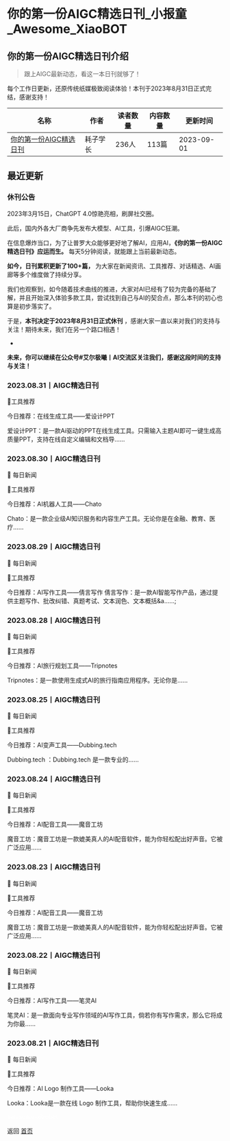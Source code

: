 # 你的第一份AIGC精选日刊_小报童_Awesome_XiaoBOT

## 你的第一份AIGC精选日刊介绍
> 跟上AIGC最新动态，看这一本日刊就够了！    
    
每个工作日更新，还原传统纸媒极致阅读体验！本刊于2023年8月31日正式完结，感谢支持！  
  


|名称|作者|读者数量|内容数量|更新时间|
|---|---|---|---|---|
|[你的第一份AIGC精选日刊](https://xiaobot.net/p/AIGC2048?refer=0b133df9-27dc-423b-8101-639049001c13)|耗子学长|236人|113篇|2023-09-01|

## 最近更新
### 休刊公告

2023年3月15日，ChatGPT 4.0惊艳亮相，刷屏社交圈。

此后，国内外各大厂商争先发布大模型、AI工具，引爆AIGC狂潮。

在信息爆炸当口，为了让普罗大众能够更好地了解AI，应用AI，**《你的第一份AIGC精选日刊》应运而生。** 每天5分钟阅读，就能跟上当前最新动态。

**如今，日刊累积更新了100+篇，** 为大家在新闻资讯、工具推荐、对话精选、AI画廊等多个维度做了持续分享。

我们也观察到，如今随着技术曲线的推进，大家对AI已经有了较为完备的基础了解，并且开始深入体验多款工具，尝试找到自己与AI的契合点，那么本刊的初心也算是初步落实了。

于是，**本刊决定于2023年8月31日正式休刊** ，感谢大家一直以来对我们的支持与关注！期待未来，我们在另一个路口相遇！

-

**未来，你可以继续在公众号#艾尔极曦丨AI交流区关注我们，感谢这段时间的支持与关注！**

### 2023.08.31丨AIGC精选日刊

🔨工具推荐

今日推荐：在线生成工具——爱设计PPT

爱设计PPT：是一款Ai驱动的PPT在线生成工具。只需输入主题AI即可一键生成高质量PPT，支持在线自定义编辑和文档导......

### 2023.08.30丨AIGC精选日刊

📰 每日新闻

🔨工具推荐

今日推荐：AI机器人工具——Chato

Chato：是一款企业级AI知识服务和内容生产工具。无论你是在金融、教育、医疗......

### 2023.08.29丨AIGC精选日刊

📰 每日新闻

🔨工具推荐

今日推荐：AI写作工具——倩言写作 倩言写作：是一款AI智能写作产品，通过提供主题写作、批改纠错、真题考试、文本润色、文本概括&a......;

### 2023.08.28丨AIGC精选日刊

📰 每日新闻

🔨工具推荐

今日推荐：AI旅行规划工具——Tripnotes

Tripnotes：是一款使用生成式AI的旅行指南应用程序。无论你是......

### 2023.08.25丨AIGC精选日刊

📰 每日新闻

🔨工具推荐

今日推荐：AI变声工具——Dubbing.tech

Dubbing.tech ：Dubbing.tech 是一款专业的......

### 2023.08.24丨AIGC精选日刊

📰 每日新闻

🔨工具推荐

今日推荐：AI配音工具——魔音工坊

魔音工坊：魔音工坊是一款媲美真人的AI配音软件，能为你轻松配出好声音。它被广泛应用......

### 2023.08.23丨AIGC精选日刊

📰 每日新闻

🔨工具推荐

今日推荐：AI配音工具——魔音工坊

魔音工坊：魔音工坊是一款媲美真人的AI配音软件，能为你轻松配出好声音。它被广泛应用......

### 2023.08.22丨AIGC精选日刊

📰 每日新闻

🔨工具推荐

今日推荐：AI写作工具——笔灵AI

笔灵AI：是一款面向专业写作领域的AI写作工具，倘若你有写作需求，那么它将成为你最......

### 2023.08.21丨AIGC精选日刊

📰 每日新闻

🔨工具推荐

今日推荐：AI Logo 制作工具——Looka

Looka：Looka是一款在线 Logo 制作工具，帮助你快速生成......


<a href="https://github.com/Reno9527/awesome-xiaobot" style="color: white; text-decoration: none;">awesome-xiaobot</a>

返回 [首页](../README.md)
